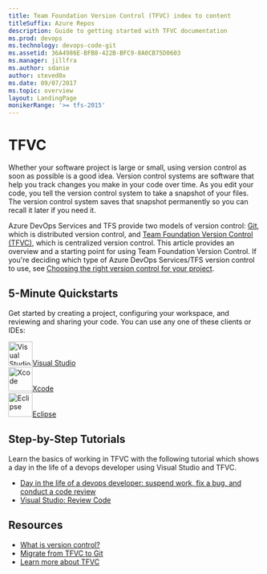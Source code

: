 ```yaml
---
title: Team Foundation Version Control (TFVC) index to content   
titleSuffix: Azure Repos
description: Guide to getting started with TFVC documentation  
ms.prod: devops
ms.technology: devops-code-git  
ms.assetid: 36A4986E-BFB8-422B-BFC9-8A0CB75D0603    
ms.manager: jillfra
ms.author: sdanie
author: steved0x
ms.date: 09/07/2017
ms.topic: overview
layout: LandingPage
monikerRange: '>= tfs-2015'
---
```



# TFVC

Whether your software project is large or small, using version control as soon as possible is a good idea. 
Version control systems are software that help you track changes you make in your code over time. As you edit your code, you tell the version control system to take a snapshot of your files. 
The version control system saves that snapshot permanently so you can recall it later if you need it.

Azure DevOps Services and TFS provide two models of version control: [Git](../../repos/git/overview.md), which is distributed version control, and [Team Foundation Version Control (TFVC)](use-team-foundation-version-control-commands.md), which is centralized version control. This article provides an overview and a starting point for using Team Foundation Version Control. If you're deciding which type of Azure DevOps Services/TFS version control to use, see [Choosing the right version control for your project](comparison-git-tfvc.md). 

## 5-Minute Quickstarts 

Get started by creating a project, configuring your workspace, and reviewing and sharing your code. You can use any one of these clients or IDEs: 

<!--- All images are Placeholder --> 
<!-- Converting to icon48 format, this gets cleaner in YAML -->
<div class="ico48Case halfStack"><div class="ico48Link"><a href="share-your-code-in-tfvc-vs.md"><img width="48" height="48" alt="Visual Studio" src="https://docs.microsoft.com/media/logos/logo_visual-studio.svg"><span>Visual Studio</span></a></div><div class="ico48Link"><a href="share-your-code-in-tfvc-xcode.md"><img width="48" height="48" alt="Xcode" src="https://docs.microsoft.com/media/logos/logo_xcode.svg"><span>Xcode</span></a></div><div class="ico48Link"><a href="share-your-code-in-tfvc-eclipse.md"><img width="48" height="48" alt="Eclipse" src="https://docs.microsoft.com/media/logos/logo_eclipse.svg"><span>Eclipse</span></a></div></div>


## Step-by-Step Tutorials  

Learn the basics of working in TFVC with the following tutorial which shows a day in the life of a devops developer using Visual Studio and TFVC.

* [Day in the life of a devops developer: suspend work, fix a bug, and conduct a code review](day-life-alm-developer-suspend-work-fix-bug-conduct-code-review.md)
* [Visual Studio: Review Code](get-code-reviewed-vs.md)


## Resources 

- [What is version control?](/azure/devops/learn/git/what-is-version-control)  
- [Migrate from TFVC to Git](/azure/devops/learn/git/migrate-from-tfvc-to-git)  
- [Learn more about TFVC](overview.md)
